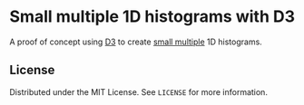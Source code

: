 # Small multiple 1D histograms with D3
A proof of concept using [D3](https://d3js.org/) to create [small multiple](https://en.wikipedia.org/wiki/Small_multiple) 1D histograms.

## License
Distributed under the MIT License. See `LICENSE` for more information.

